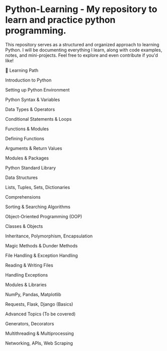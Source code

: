 # Python-Learning - My repository to learn and practice python programming. 

This repository serves as a structured and organized approach to learning Python. I will be documenting everything I learn, along with code examples, notes, and mini-projects. Feel free to explore and even contribute if you'd like!

📖 Learning Path

Introduction to Python

Setting up Python Environment

Python Syntax & Variables

Data Types & Operators

Conditional Statements & Loops

Functions & Modules

Defining Functions

Arguments & Return Values

Modules & Packages

Python Standard Library

Data Structures

Lists, Tuples, Sets, Dictionaries

Comprehensions

Sorting & Searching Algorithms

Object-Oriented Programming (OOP)

Classes & Objects

Inheritance, Polymorphism, Encapsulation

Magic Methods & Dunder Methods

File Handling & Exception Handling

Reading & Writing Files

Handling Exceptions

Modules & Libraries

NumPy, Pandas, Matplotlib

Requests, Flask, Django (Basics)

Advanced Topics (To be covered)

Generators, Decorators

Multithreading & Multiprocessing

Networking, APIs, Web Scraping

